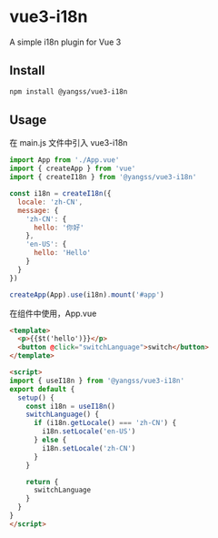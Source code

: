 # vue3-i18n
A simple i18n plugin for Vue 3

## Install
```sh
npm install @yangss/vue3-i18n
```

## Usage
在 main.js 文件中引入 vue3-i18n
```js
import App from './App.vue'
import { createApp } from 'vue'
import { createI18n } from '@yangss/vue3-i18n'

const i18n = createI18n({
  locale: 'zh-CN',
  message: {
    'zh-CN': {
      hello: '你好'
    },
    'en-US': {
      hello: 'Hello'
    }
  }
})

createApp(App).use(i18n).mount('#app')

```
在组件中使用，App.vue
```html
<template>
  <p>{{$t('hello')}}</p>
  <button @click="switchLanguage">switch</button>
</template>

<script>
import { useI18n } from '@yangss/vue3-i18n'
export default {
  setup() {
    const i18n = useI18n()
    switchLanguage() {
      if (i18n.getLocale() === 'zh-CN') {
        i18n.setLocale('en-US')
      } else {
        i18n.setLocale('zh-CN')
      }
    }

    return {
      switchLanguage
    }
  }
}
</script>
```